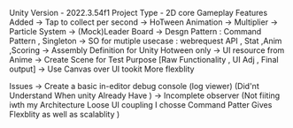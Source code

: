 Unity Version - 2022.3.54f1
Project Type - 2D core Gameplay
Features Added 
-> Tap to collect per second
-> HoTween Animation
-> Multiplier
-> Particle System
-> (Mock)Leader Board
-> Desgn Pattern : Command Pattern , Singleton 
-> SO for mutiple usecase : webrequest API , Stat ,Anim ,Scoring
-> Assembly Definition for Unity Hotween only
-> UI resource from Anime 
-> Create Scene for Test Purpose [Raw Functionality , UI Adj , Final output]
-> Use Canvas over UI tookit More flexblity 

Issues 
-> Create a basic in-editor debug console (log viewer) (Did'nt Understand When unity Already Have )
-> Incomplete observer (Not fiiting iwth my Architecture Loose UI coupling I chosse Command Patter Gives Flexblity as well as scalablity )
